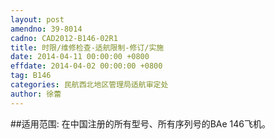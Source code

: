 ```yaml
---
layout: post
amendno: 39-8014
cadno: CAD2012-B146-02R1
title: 时限/维修检查-适航限制-修订/实施
date: 2014-04-11 00:00:00 +0800
effdate: 2014-04-02 00:00:00 +0800
tag: B146
categories: 民航西北地区管理局适航审定处
author: 徐蕾
---
```


##适用范围:
在中国注册的所有型号、所有序列号的BAe 146飞机。

